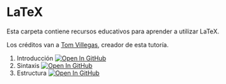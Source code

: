 # LaTeX

Esta carpeta contiene recursos educativos para aprender a utilizar LaTeX.

Los créditos van a [Tom Villegas](https://github.com/tvillega), creador de esta tutoría.

1. Introducción [![Open In GitHub](https://img.shields.io/badge/Open_In_GitHub-grey?logo=github)](01_Introduccion.ipynb)
2. Sintaxis [![Open In GitHub](https://img.shields.io/badge/Open_In_GitHub-grey?logo=github)](02_Sintaxis.ipynb)
3. Estructura [![Open In GitHub](https://img.shields.io/badge/Open_In_GitHub-grey?logo=github)](03_Estructura.ipynb)
